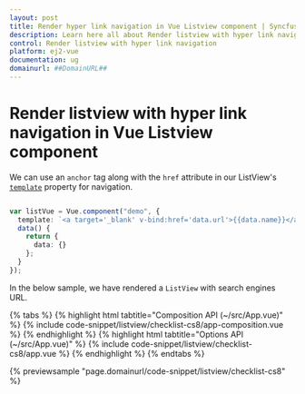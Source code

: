 ```yaml
---
layout: post
title: Render hyper link navigation in Vue Listview component | Syncfusion
description: Learn here all about Render listview with hyper link navigation in Syncfusion Vue Listview component of Syncfusion Essential JS 2 and more.
control: Render listview with hyper link navigation 
platform: ej2-vue
documentation: ug
domainurl: ##DomainURL##
---
```


# Render listview with hyper link navigation in Vue Listview component

We can use an `anchor` tag along with the `href` attribute in our ListView's [`template`](https://ej2.syncfusion.com/vue/documentation/api/list-view/#template) property for navigation.

```ts

var listVue = Vue.component("demo", {
  template: `<a target='_blank' v-bind:href='data.url'>{{data.name}}</a>`,
  data() {
    return {
      data: {}
    };
  }
});

```

In the below sample, we have rendered a `ListView` with search engines URL.

{% tabs %}
{% highlight html tabtitle="Composition API (~/src/App.vue)" %}
{% include code-snippet/listview/checklist-cs8/app-composition.vue %}
{% endhighlight %}
{% highlight html tabtitle="Options API (~/src/App.vue)" %}
{% include code-snippet/listview/checklist-cs8/app.vue %}
{% endhighlight %}
{% endtabs %}
        
{% previewsample "page.domainurl/code-snippet/listview/checklist-cs8" %}